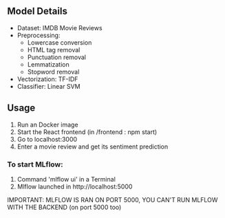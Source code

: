 ## Model Details
- Dataset: IMDB Movie Reviews
- Preprocessing: 
  - Lowercase conversion
  - HTML tag removal
  - Punctuation removal
  - Lemmatization
  - Stopword removal
- Vectorization: TF-IDF
- Classifier: Linear SVM


## Usage
1. Run an Docker image
2. Start the React frontend (in /frontend : npm start)
3. Go to localhost:3000
4. Enter a movie review and get its sentiment prediction

 
 ### To start MLflow:
 1. Command 'mlflow ui' in a Terminal
 2. Mlflow launched in http://localhost:5000

IMPORTANT: MLFLOW IS RAN ON PORT 5000, YOU CAN'T RUN MLFLOW WITH THE BACKEND (on port 5000 too)
